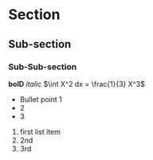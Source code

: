 # Section
## Sub-section
### Sub-Sub-section

**bolD**
*italic*
$\int X^2 dx = \frac{1}{3} X^3$
* Bullet point 1
* 2
* 3

1. first list item
2. 2nd
3. 3rd


